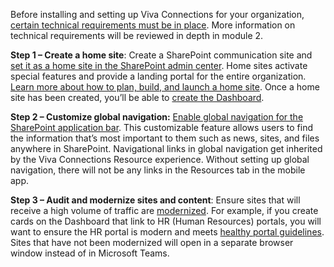 Before installing and setting up Viva Connections for your
organization[, certain technical requirements must be in
place](https://docs.microsoft.com/viva-connections-launch-and-monitor/viva/connections/plan-viva-connections#step-1-meet-technical-requirements).
More information on technical requirements will be reviewed in depth in
module 2.

**Step 1 – Create a home site**: Create a SharePoint communication site
and [set it as a home site in the SharePoint admin
center](https://docs.microsoft.com/viva-connections-launch-and-monitor/sharepoint/home-site). Home
sites activate special features and provide a landing portal for the
entire organization. [Learn more about how to plan, build, and launch a
home
site](https://docs.microsoft.com/viva-connections-launch-and-monitor/viva/connections/home-site-plan).
Once a home site has been created, you’ll be able to [create the
Dashboard](https://docs.microsoft.com/viva-connections-launch-and-monitor/viva/connections/create-dashboard).

**Step 2 – Customize global navigation:** [Enable global navigation for
the SharePoint application
bar](https://docs.microsoft.com/viva-connections-launch-and-monitor/viva/connections/sharepoint-app-bar).
This customizable feature allows users to find the information that’s
most important to them such as news, sites, and files anywhere in
SharePoint. Navigational links in global navigation get inherited by the
Viva Connections Resource experience. Without setting up global
navigation, there will not be any links in the Resources tab in the
mobile app.

**Step 3 – Audit and modernize sites and content**: Ensure sites that
will receive a high volume of traffic are
[modernized](https://docs.microsoft.com/viva-connections-launch-and-monitor/sharepoint/dev/transform/modernize-classic-sites#:~:text=%20Modernize%20your%20classic%20SharePoint%20sites%20%201,site%20transformation%20is%20transforming%20your%20site...%20See%20More.).
For example, if you create cards on the Dashboard that link to HR (Human
Resources) portals, you will want to ensure the HR portal is modern and
meets [healthy portal
guidelines](https://docs.microsoft.com/viva-connections-launch-and-monitor/sharepoint/portal-health).
Sites that have not been modernized will open in a separate browser
window instead of in Microsoft Teams.
